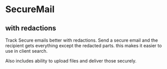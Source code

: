 # SecureMail
## with redactions

Track Secure emails better with redactions. Send a secure email and the recipient gets everything except the redacted parts. this makes it easier to use in client search.

Also includes ability to upload files and deliver those securely.